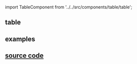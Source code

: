 import TableComponent from '../../src/components/table/table';

## table

## examples

<TableComponent/>

## [source code](https://github.com/z9956/Notes/blob/main/src/utils/table.html)
